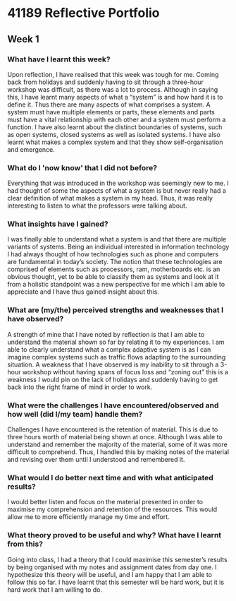 # 41189 Reflective Portfolio

## Week 1

### What have I learnt this week?

Upon reflection, I have realised that this week was tough for me. Coming back from holidays and suddenly having to sit through a three-hour workshop was difficult, as there was a lot to process. Although in saying this, I have learnt many aspects of what a “system” is and how hard it is to define it. Thus there are many aspects of what comprises a system. A system must have multiple elements or parts, these elements and parts must have a vital relationship with each other and a system must perform a function. I have also learnt about the distinct boundaries of systems, such as open systems, closed systems as well as isolated systems. I have also learnt what makes a complex system and that they show self-organisation and emergence. 

### What do I 'now know' that I did not before?
Everything that was introduced in the workshop was seemingly new to me. I had thought of some the aspects of what a system is but never really had a clear definition of what makes a system in my head. Thus, it was really interesting to listen to what the professors were talking about.

### What insights have I gained?
I was finally able to understand what a system is and that there are multiple variants of systems. Being an individual interested in information technology I had always thought of how technologies such as phone and computers are fundamental in today’s society. The notion that these technologies are comprised of elements such as processors, ram, motherboards etc. is an obvious thought, yet to be able to classify them as systems and look at it from a holistic standpoint was a new perspective for me which I am able to appreciate and I have thus gained insight about this.

### What are (my/the) perceived strengths and weaknesses that I have observed?
A strength of mine that I have noted by reflection is that I am able to understand the material shown so far by relating it to my experiences. I am able to clearly understand what a complex adaptive system is as I can imagine complex systems such as traffic flows adapting to the surrounding situation. A weakness that I have observed is my inability to sit through a 3-hour workshop without having spans of focus loss and “zoning out” this is a weakness I would pin on the lack of holidays and suddenly having to get back into the right frame of mind in order to work.

### What were the challenges I have encountered/observed and how well (did I/my team) handle them?
Challenges I have encountered is the retention of material. This is due to three hours worth of material being shown at once. Although I was able to understand and remember the majority of the material, some of it was more difficult to comprehend. Thus, I handled this by making notes of the material and revising over them until I understood and remembered it.

### What would I do better next time and with what anticipated results?
I would better listen and focus on the material presented in order to maximise my comprehension and retention of the resources. This would allow me to more efficiently manage my time and effort.

### What theory proved to be useful and why? What have I learnt from this?
Going into class, I had a theory that I could maximise this semester’s results by being organised with my notes and assignment dates from day one. I hypothesize this theory will be useful, and I am happy that I am able to follow this so far. I have learnt that this semester will be hard work, but it is hard work that I am willing to do.
